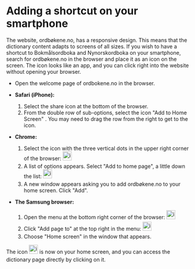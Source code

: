 # Adding a shortcut on your smartphone
The website, ordbøkene.no, has a responsive design. This means that the dictionary content adapts to screens of all sizes. If you wish to have a shortcut to Bokmålsordboka and Nynorskordboka on your smartphone, search for ordbøkene.no in the browser and place it as an icon on the screen. The icon looks like an app, and you can click right into the website without opening your browser.

*   Open the welcome page of ordbokene.no in the browser.
*   **Safari (iPhone):**
    1. Select the share icon at the bottom of the browser.
    2. From the double row of sub-options, select the icon "Add to Home Screen" . You may need to drag the row from the right to get to the icon.


*   **Chrome:**
    1. Select the icon with the three vertical dots in the upper right corner of the browser: <img style="display:inline; margin-bottom: .5em" alt="icon" src="/icons/MaterialSymbolsIosShareRounded.svg" width="24" height="24">
    2. A list of options appears. Select "Add to home page", a little down the list: <img style="display:inline; margin-bottom: .5em" alt="icon" src="/icons/MaterialSymbolsAddBoxRounded.svg" width="24" height="24">
    3. A new window appears asking you to add ordbøkene.no to your home screen. Click "Add".

*   **The Samsung browser:**
    1. Open the menu at the bottom right corner of the browser: <img style="display:inline; margin-bottom: .5em" alt="icon" src="/icons/SystemUiconsMenuHamburger.svg" width="24" height="24">
    2. Click "Add page to" at the top right in the menu: <img style="display:inline; margin-bottom: .5em" alt="icon" src="/icons/SystemUiconsPlus.svg" width="24" height="24">
    3. Choose "Home screen" in the window that appears.

The icon <img style="display:inline; margin-bottom: .5em" alt="icon" src="/favicon.ico" width="24" height="24"> is now on your home screen, and you can access the dictionary page directly by clicking on it.
